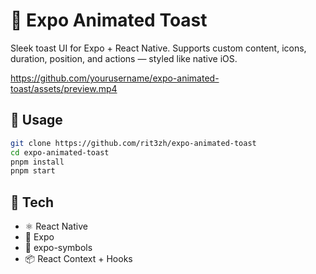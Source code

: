 # 🍞 Expo Animated Toast

Sleek toast UI for Expo + React Native. Supports custom content, icons, duration, position, and actions — styled like native iOS.

https://github.com/yourusername/expo-animated-toast/assets/preview.mp4

## 🚀 Usage

```bash
git clone https://github.com/rit3zh/expo-animated-toast
cd expo-animated-toast
pnpm install
pnpm start
```

## 🧱 Tech

- ⚛️ React Native
- 🚀 Expo
- 🎨 expo-symbols
- 📦 React Context + Hooks
